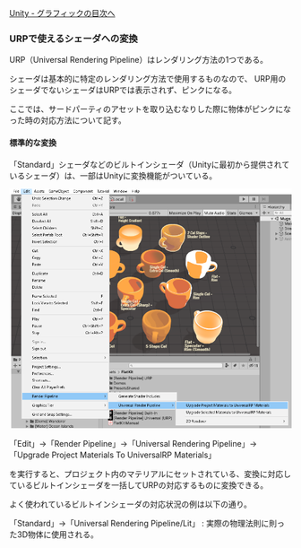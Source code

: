 [Unity - グラフィックの目次へ](./../index.md)

### URPで使えるシェーダへの変換

URP（Universal Rendering Pipeline）はレンダリング方法の1つである。

シェーダは基本的に特定のレンダリング方法で使用するものなので、
URP用のシェーダでないシェーダはURPでは表示されず、ピンクになる。

ここでは、サードパーティのアセットを取り込むなりした際に物体がピンクになった時の対応方法について記す。

#### 標準的な変換

「Standard」シェーダなどのビルトインシェーダ（Unityに最初から提供されているシェーダ）は、一部はUnityに変換機能がついている。

![readme_convert_material_to_urp](./media/readme_convert_material_to_urp.png)

「Edit」→「Render Pipeline」→「Universal Rendering Pipeline」→「Upgrade Project Materials To UniversalRP Materials」

を実行すると、プロジェクト内のマテリアルにセットされている、変換に対応しているビルトインシェーダを一括してURPの対応するものに変換できる。

よく使われているビルトインシェーダの対応状況の例は以下の通り。

「Standard」→「Universal Rendering Pipeline/Lit」
: 実際の物理法則に則った3D物体に使用される。

